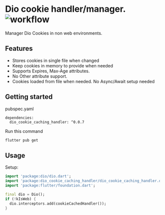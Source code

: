 # Dio cookie handler/manager. ![workflow](https://github.com/hurelhuyag/dio_cookie_cached_handler/actions/workflows/ci.yaml/badge.svg)

Manager Dio Cookies in non web environments.

## Features

- Stores cookies in single file when changed
- Keep cookies in memory to provide when needed
- Supports Expires, Max-Age attributes.
- No Other attribute support.
- Cookies loaded from file when needed. No Async/Await setup needed

## Getting started

pubspec.yaml
```
dependencies:
  dio_cookie_caching_handler: ^0.0.7
```

Run this command
```bash
flutter pub get
```

## Usage

Setup:
```dart
import 'package:dio/dio.dart';
import 'package:dio_cookie_caching_handler/dio_cookie_caching_handler.dart';
import 'package:flutter/foundation.dart';

final dio = Dio();
if (!kIsWeb) {
  dio.interceptors.add(cookieCachedHandler());
}
```
